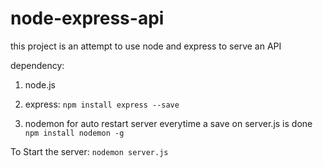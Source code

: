 # node-express-api
this project is an attempt to use node and express 
to serve an API 

dependency: 


1. node.js 

2. express: 
```npm install express --save```

3. nodemon for auto restart server everytime a save on server.js is done
```npm install nodemon -g```

To Start the server:
```nodemon server.js ```
